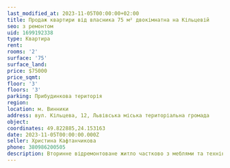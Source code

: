 ```yaml
---
last_modified_at: 2023-11-05T00:00:00+02:00
title: Продаж квартири від власника 75 м² двокімнатна на Кільцевій
seo: з ремонтом
uid: 1699192338
type: Квартира
rent:
rooms: '2'
surface: '75'
surface_land:
price: $75000
price_sqmt:
floor: '3'
floors: '3'
parking: Прибудинкова територія
region:
location: м. Винники
address: вул. Кільцева, 12, Львівська міська територіальна громада
object:
coordinates: 49.822885,24.153163
date: 2023-11-05T00:00:00.000Z
seller: Христина Кафтанчикова
phone: 380986200505
description: Вторинне відремонтоване житло частково з меблями та технікою, придатне для проживання
---
```

